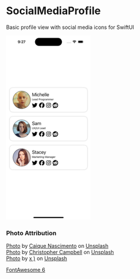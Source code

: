 #  SocialMediaProfile

Basic profile view with social media icons for SwiftUI

<picture>
<img src="screenshot.jpg" height="500px">
</picture>

### Photo Attribution
[Photo](https://unsplash.com/photos/woman-in-beige-see-through-top-3ujVzg9i2EI) by [Caique Nascimento](https://unsplash.com/@caiquethecreator?utm_content=creditCopyText&utm_medium=referral&utm_source=unsplash) on [Unsplash](https://unsplash.com/photos/woman-in-beige-see-through-top-3ujVzg9i2EI?utm_content=creditCopyText&utm_medium=referral&utm_source=unsplash)   
[Photo](https://unsplash.com/photos/shallow-focus-photography-of-woman-outdoor-during-day-rDEOVtE7vOs) by [Christopher Campbell](https://unsplash.com/@chrisjoelcampbell?utm_content=creditCopyText&utm_medium=referral&utm_source=unsplash) on [Unsplash](https://unsplash.com/photos/shallow-focus-photography-of-woman-outdoor-during-day-rDEOVtE7vOs?utm_content=creditCopyText&utm_medium=referral&utm_source=unsplash)   
[Photo](https://unsplash.com/photos/woman-with-her-hand-on-cheek-sLGYaQ_stMM) by [x )](https://unsplash.com/@speckfechta?utm_content=creditCopyText&utm_medium=referral&utm_source=unsplash) on [Unsplash](https://unsplash.com/photos/woman-with-her-hand-on-cheek-sLGYaQ_stMM?utm_content=creditCopyText&utm_medium=referral&utm_source=unsplash)   

[FontAwesome 6](https://fontawesome.com)
  
